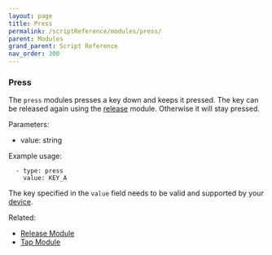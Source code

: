 ```yaml
---
layout: page
title: Press
permalink: /scriptReference/modules/press/
parent: Modules
grand_parent: Script Reference
nav_order: 300
---
```


### Press

The `press` modules presses a key down and keeps it pressed. The key can be released again using the [release](../release/) module. Otherwise it will stay pressed.

Parameters:
  - value: string

Example usage:
```
  - type: press
    value: KEY_A
```

The key specified in the `value` field needs to be valid and supported by your [device](https://nmstr.github.io/taskZen/deviceReference/).


Related:
  - [Release Module](../release/)
  - [Tap Module](../tap/)
